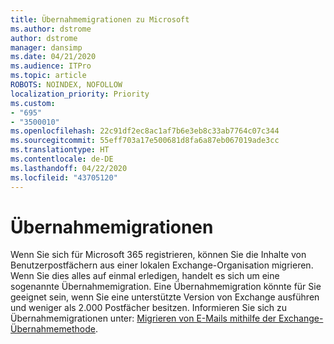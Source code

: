```yaml
---
title: Übernahmemigrationen zu Microsoft
ms.author: dstrome
author: dstrome
manager: dansimp
ms.date: 04/21/2020
ms.audience: ITPro
ms.topic: article
ROBOTS: NOINDEX, NOFOLLOW
localization_priority: Priority
ms.custom:
- "695"
- "3500010"
ms.openlocfilehash: 22c91df2ec8ac1af7b6e3eb8c33ab7764c07c344
ms.sourcegitcommit: 55eff703a17e500681d8fa6a87eb067019ade3cc
ms.translationtype: HT
ms.contentlocale: de-DE
ms.lasthandoff: 04/22/2020
ms.locfileid: "43705120"
---
```

# <a name="cutover-migrations"></a>Übernahmemigrationen

Wenn Sie sich für Microsoft 365 registrieren, können Sie die Inhalte von Benutzerpostfächern aus einer lokalen Exchange-Organisation migrieren. Wenn Sie dies alles auf einmal erledigen, handelt es sich um eine sogenannte Übernahmemigration. Eine Übernahmemigration könnte für Sie geeignet sein, wenn Sie eine unterstützte Version von Exchange ausführen und weniger als 2.000 Postfächer besitzen. Informieren Sie sich zu Übernahmemigrationen unter: [Migrieren von E-Mails mithilfe der Exchange-Übernahmemethode](https://docs.microsoft.com/Exchange/mailbox-migration/cutover-migration-to-office-365).
  